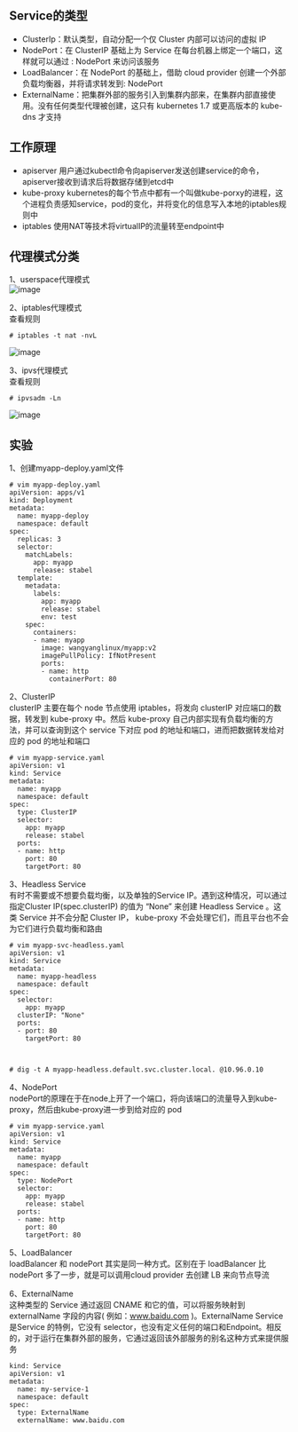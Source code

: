 Service的类型
---
- ClusterIp：默认类型，自动分配一个仅 Cluster 内部可以访问的虚拟 IP
- NodePort：在 ClusterIP 基础上为 Service 在每台机器上绑定一个端口，这样就可以通过 : NodePort 来访问该服务
- LoadBalancer：在 NodePort 的基础上，借助 cloud provider 创建一个外部负载均衡器，并将请求转发到: NodePort
- ExternalName：把集群外部的服务引入到集群内部来，在集群内部直接使用。没有任何类型代理被创建，这只有 kubernetes 1.7 或更高版本的 kube-dns 才支持

工作原理  
---
- apiserver 用户通过kubectl命令向apiserver发送创建service的命令，apiserver接收到请求后将数据存储到etcd中
- kube-proxy kubernetes的每个节点中都有一个叫做kube-porxy的进程，这个进程负责感知service，pod的变化，并将变化的信息写入本地的iptables规则中
- iptables 使用NAT等技术将virtualIP的流量转至endpoint中

代理模式分类  
---
1、userspace代理模式  
![image](https://github.com/mykubernetes/linux-install/blob/master/image/service1.png)  

2、iptables代理模式  
查看规则  
```
# iptables -t nat -nvL
```  
![image](https://github.com/mykubernetes/linux-install/blob/master/image/service2.png)  

3、ipvs代理模式  
查看规则  
```
# ipvsadm -Ln
```  
![image](https://github.com/mykubernetes/linux-install/blob/master/image/service3.png)  


实验  
---
1、创建myapp-deploy.yaml文件
```
# vim myapp-deploy.yaml
apiVersion: apps/v1
kind: Deployment
metadata:
  name: myapp-deploy
  namespace: default
spec:
  replicas: 3
  selector:
    matchLabels:
      app: myapp
      release: stabel
  template:
    metadata:
      labels:
        app: myapp
        release: stabel
        env: test
    spec:
      containers:
      - name: myapp
        image: wangyanglinux/myapp:v2
        imagePullPolicy: IfNotPresent
        ports:
        - name: http
          containerPort: 80
```  

2、ClusterIP  
clusterIP 主要在每个 node 节点使用 iptables，将发向 clusterIP 对应端口的数据，转发到 kube-proxy 中。然后 kube-proxy 自己内部实现有负载均衡的方法，并可以查询到这个 service 下对应 pod 的地址和端口，进而把数据转发给对应的 pod 的地址和端口  
```
# vim myapp-service.yaml
apiVersion: v1
kind: Service
metadata:
  name: myapp
  namespace: default
spec:
  type: ClusterIP
  selector:
    app: myapp
    release: stabel
  ports:
  - name: http
    port: 80
    targetPort: 80
```  

3、Headless Service  
有时不需要或不想要负载均衡，以及单独的Service IP。遇到这种情况，可以通过指定Cluster IP(spec.clusterIP) 的值为 “None” 来创建 Headless Service 。这类 Service 并不会分配 Cluster IP， kube-proxy 不会处理它们，而且平台也不会为它们进行负载均衡和路由
```
# vim myapp-svc-headless.yaml
apiVersion: v1
kind: Service
metadata:
  name: myapp-headless
  namespace: default
spec:
  selector:
    app: myapp
  clusterIP: "None"
  ports:
  - port: 80
    targetPort: 80
    
    
    
# dig -t A myapp-headless.default.svc.cluster.local. @10.96.0.10
```  



4、NodePort  
nodePort的原理在于在node上开了一个端口，将向该端口的流量导入到kube-proxy，然后由kube-proxy进一步到给对应的 pod
```
# vim myapp-service.yaml
apiVersion: v1
kind: Service
metadata:
  name: myapp
  namespace: default
spec:
  type: NodePort
  selector:
    app: myapp
    release: stabel
  ports:
  - name: http
    port: 80
    targetPort: 80
```  

5、LoadBalancer  
loadBalancer 和 nodePort 其实是同一种方式。区别在于 loadBalancer 比 nodePort 多了一步，就是可以调用cloud provider 去创建 LB 来向节点导流  


6、ExternalName  
这种类型的 Service 通过返回 CNAME 和它的值，可以将服务映射到 externalName 字段的内容( 例如：www.baidu.com )。ExternalName Service 是Service 的特例，它没有 selector，也没有定义任何的端口和Endpoint。相反的，对于运行在集群外部的服务，它通过返回该外部服务的别名这种方式来提供服务
```
kind: Service
apiVersion: v1
metadata:
  name: my-service-1
  namespace: default
spec:
  type: ExternalName
  externalName: www.baidu.com
```  






